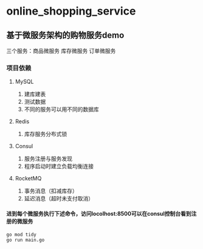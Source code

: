 # online_shopping_service
## 基于微服务架构的购物服务demo
三个服务：商品微服务 库存微服务 订单微服务
### 项目依赖

1. MySQL
   1. 建库建表
   2. 测试数据
   3. 不同的服务可以用不同的数据库

2. Redis
   1. 库存服务分布式锁

3. Consul
   1. 服务注册与服务发现
   2. 程序启动时建立负载均衡连接

4. RocketMQ
   1. 事务消息（扣减库存）
   2. 延迟消息（超时未支付取消）

#### 进到每个微服务执行下述命令，访问locolhost:8500可以在consul控制台看到注册的微服务
   ```bash
   go mod tidy
   go run main.go
   ```
   
